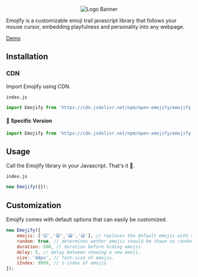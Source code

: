 <p align="center">
<img alt="Logo Banner" src="https://raw.githubusercontent.com/open-emojify/emojify/main/banner/banner.svg?sanitize=true"/>
<br/>

<div align="left">Emojify is a customizable emoji trail javascript library that follows your mouse cursor, embedding playfulness and personality into any webpage.</div>
<div align="left">

[Demo](https://open-emojify.github.io/emojify/)

## Installation

### CDN

Import Emojify using CDN.

```index.js```

```js
import Emojify from 'https://cdn.jsdelivr.net/npm/open-emojify/emojify.min.js';
```

#### 🚧 Specific Version
```js
import Emojify from 'https://cdn.jsdelivr.net/npm/open-emojify/emojify.min.js@latest';
```

## Usage

Call the Emojify library in your Javascript. That's it 🎉.

```index.js```

```js
new Emojify({});
```

## Customization

Emojify comes with default options that can easily be customized.

```js
new Emojify({
    emojis: ['😊','😄','😀','😃'], // replaces the default emojis with the emojis within the string.
    random: true, // determines wether emojis should be shown as random or in order.
    duration: 500, // duration before hiding emojis.
    delay: 5, // delay between showing a new emoji.
    size: '48px', // font-size of emojis.
    zIndex: 9999, // z-index of emojis
});
```